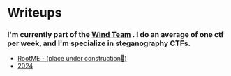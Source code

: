 # Writeups
### I'm currently part of the [Wind Team](https://www.thesecuritywind.com/) . I do an average of one ctf per week, and I'm specialize in steganography CTFs.
- [RootME - (place under construction🚧)](RootME)
- [2024](2024)




